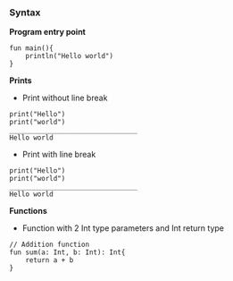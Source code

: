 ### Syntax
**Program entry point**
```
fun main(){
	println("Hello world")
}
```

**Prints**
- Print without line break
```
print("Hello")
print("world")
________________________________
Hello world
```

- Print with line break
```
print("Hello")
print("world")
________________________________
Hello world
```

**Functions**
- Function with 2 Int type parameters and Int return type
```
// Addition function
fun sum(a: Int, b: Int): Int{
	return a + b
}
```

